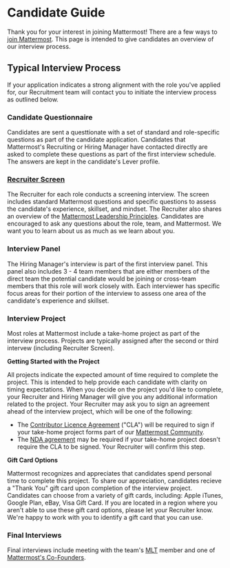 # Candidate Guide

Thank you for your interest in joining Mattermost! There are a few ways to [join Mattermost](https://handbook.mattermost.com/contributors/join-us#join-us). This page is intended to give candidates an overview of our interview process.

## Typical Interview Process

If your application indicates a strong alignment with the role you've applied for, our Recruitment team will contact you to initiate the interview process as outlined below.

### Candidate Questionnaire

Candidates are sent a questtionate with a set of standard and role-specific questions as part of the candidate application. Candidates that Mattermost's Recruiting or Hiring Manager have contacted directly are asked to complete these questions as part of the first interview schedule. The answers are kept in the candidate's Lever profile.

### [Recruiter Screen](https://handbook.mattermost.com/contributors/join-us/staff-recruiting#recruiter-screen-optional)

The Recruiter for each role conducts a screening interview. The screen includes standard Mattermost questions and specific questions to assess the candidate's experience, skillset, and mindset. The Recruiter also shares an overview of the [Mattermost Leadership Principles](https://handbook.mattermost.com/contributors/onboarding/staff-onboarding-guide#leadership-principles). Candidates are encouraged to ask any questions about the role, team, and Mattermost. We want you to learn about us as much as we learn about you.

### Interview Panel

The Hiring Manager's interview is part of the first interview panel. This panel also includes 3 - 4 team members that are either members of the direct team the potential candidate would be joining or cross-team members that this role will work closely with. Each interviewer has specific focus areas for their portion of the interview to assess one area of the candidate's experience and skillset.

### Interview Project

Most roles at Mattermost include a take-home project as part of the interview process. Projects are typically assigned after the second or third intervew (including Recruiter Screen).

**Getting Started with the Project**

All projects indicate the expected amount of time required to complete the project. This is intended to help provide each candidate with clarity on timing expectations. When you decide on the project you'd like to complete, your Recruiter and Hiring Manager will give you any additional information related to the project. Your Recruiter may ask you to sign an agreement ahead of the interview project, which will be one of the following:

* The [Contributor Licence Agreement](https://mattermost.org/mattermost-contributor-agreement/) ("CLA") will be required to sign if your take-home project forms part of our [Mattermost Community](https://handbook.mattermost.com/contributors/join-us#open-source-contributors).
* The [NDA agreement](https://na3.docusign.net/Member/PowerFormSigning.aspx?PowerFormId=75563bac-a0ac-4aef-a434-06d9c33c1f90&env=na3&acct=e5bb8810-00ab-47c2-af80-9d331c19377f&v=2) may be required if your take-home project doesn't require the CLA to be signed. Your Recruiter will confirm this step.

**Gift Card Options**

Mattermost recognizes and appreciates that candidates spend personal time to complete this project. To share our appreciation, candidates recieve a "Thank You" gift card upon completion of the interview project. Candidates can choose from a variety of gift cards, including: Apple iTunes, Google Plan, eBay, Visa Gift Card. If you are located in a region where you aren't able to use these gift card options, please let your Recruiter know. We're happy to work with you to identify a gift card that you can use.

### Final Interviews

Final interviews include meeting with the team's [MLT](https://handbook.mattermost.com/operations/operations/mlt-cadence#introduction-to-mlt) member and one of [Mattermost's Co-Founders](https://handbook.mattermost.com/operations/operations/mlt-cadence#introduction-to-mlt).
